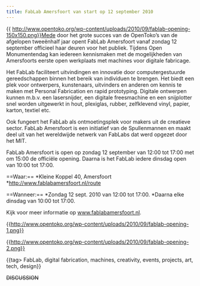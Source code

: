 ```yaml
---
title: FabLab Amersfoort van start op 12 september 2010
---
```

{{  http://www.opentoko.org/wp-content/uploads/2010/09/fablab-opening-150x150.png}}Mede door het grote succes van de OpenToko’s van de afgelopen tweeënhalf jaar opent FabLab Amersfoort vanaf zondag 12 september officieel haar deuren voor het publiek. Tijdens Open Monumentendag kan iedereen kennismaken met de mogelijkheden van Amersfoorts eerste open werkplaats met machines voor digitale fabricage.

Het FabLab faciliteert uitvindingen en innovatie door computergestuurde gereedschappen binnen het bereik van individuen te brengen. Het biedt een plek voor ontwerpers, kunstenaars, uitvinders en anderen om kennis te maken met Personal Fabrication en rapid prototyping. Digitale ontwerpen kunnen m.b.v. een lasersnijder, een digitale freesmachine en een snijplotter snel worden uitgewerkt in hout, plexiglas, rubber, zelfklevend vinyl, papier, karton, textiel etc.

Ook fungeert het FabLab als ontmoetingsplek voor makers uit de creatieve sector. FabLab Amersfoort is een initiatief van de Spullenmannen en maakt deel uit van het wereldwijde netwerk van FabLabs dat werd opgezet door het MIT.

FabLab Amersfoort is open op zondag 12 september van 12:00 tot 17:00 met om 15:00 de officiële opening. Daarna is het FabLab iedere dinsdag open van 10:00 tot 17:00.

==Waar:==
*Kleine Koppel 40, Amersfoort
*http://www.fablabamersfoort.nl/route

==Wanneer:==
*Zondag 12 sept. 2010 van 12:00 tot 17:00.
*Daarna elke dinsdag van 10:00 tot 17:00.

Kijk voor meer informatie op www.fablabamersfoort.nl.

{{http://www.opentoko.org/wp-content/uploads/2010/09/fablab-opening-1.png}}

{{http://www.opentoko.org/wp-content/uploads/2010/09/fablab-opening-2.png}}

{{tag> FabLab, digital fabrication, machines, creativity, events, projects, art, tech, design}}


~~DISCUSSION~~
